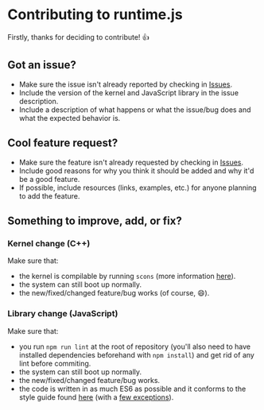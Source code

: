 # Contributing to runtime.js

Firstly, thanks for deciding to contribute! :+1:

## Got an issue?

 * Make sure the issue isn't already reported by checking in [Issues](https://github.com/runtimejs/runtime/issues).
 * Include the version of the kernel and JavaScript library in the issue description.
 * Include a description of what happens or what the issue/bug does and what the expected behavior is.

## Cool feature request?

 * Make sure the feature isn't already requested by checking in [Issues](https://github.com/runtimejs/runtime/issues).
 * Include good reasons for why you think it should be added and why it'd be a good feature.
 * If possible, include resources (links, examples, etc.) for anyone planning to add the feature.

## Something to improve, add, or fix?

### Kernel change (C++)

Make sure that:
 * the kernel is compilable by running `scons` (more information [here](https://github.com/runtimejs/runtime/wiki/Build)).
 * the system can still boot up normally.
 * the new/fixed/changed feature/bug works (of course, :smile:).

### Library change (JavaScript)

Make sure that:
 * you run `npm run lint` at the root of repository (you'll also need to have installed dependencies beforehand with `npm install`) and get rid of any lint before commiting.
 * the system can still boot up normally.
 * the new/fixed/changed feature/bug works.
 * the code is written in as much ES6 as possible and it conforms to the style guide found [here](https://github.com/airbnb/javascript) (with a [few exceptions](docs/code-style-exceptions.md)).
